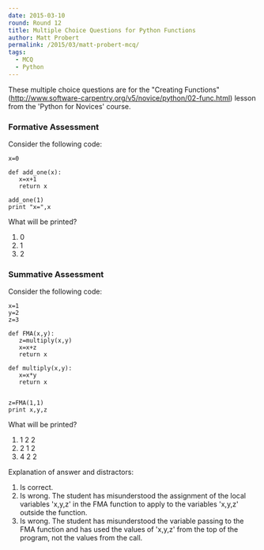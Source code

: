 ```yaml
---
date: 2015-03-10
round: Round 12
title: Multiple Choice Questions for Python Functions
author: Matt Probert
permalink: /2015/03/matt-probert-mcq/
tags:
  - MCQ
  - Python
---
```


These multiple choice questions are for the "Creating Functions"
(http://www.software-carpentry.org/v5/novice/python/02-func.html) lesson from the 'Python for Novices' course.

### Formative Assessment

Consider the following code:

    x=0
    
    def add_one(x):
       x=x+1
       return x
    
    add_one(1)
    print "x=",x

What will be printed?

1.  0
2.  1
3.  2

### Summative Assessment

Consider the following code:

    x=1
    y=2
    z=3
    
    def FMA(x,y):
       z=multiply(x,y)
       x=x+z
       return x
    
    def multiply(x,y):
       x=x*y
       return x
    
    
    z=FMA(1,1)
    print x,y,z

What will be printed?

1.  1 2 2
2.  2 1 2
3.  4 2 2

Explanation of answer and distractors:

1.  Is correct.
2.  Is wrong. The student has misunderstood the assignment of the local variables 'x,y,z' in the FMA function to apply to the variables 'x,y,z' outside the function.
3.  Is wrong. The student has misunderstood the variable passing to the FMA function and has used the values of 'x,y,z' from the top of the program, not the values from the call. 
